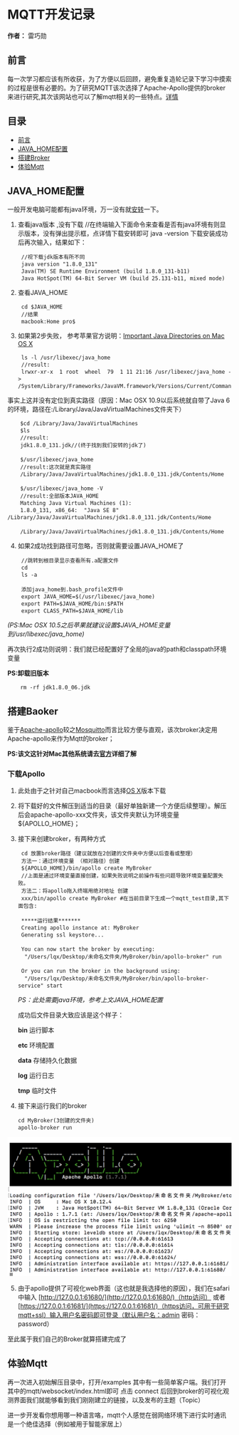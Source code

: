 # MQTT开发记录


**作者：** 雷巧勋


## 前言

每一次学习都应该有所收获，为了方便以后回顾，避免重复造轮记录下学习中摸索的过程是很有必要的。为了研究MQTT该次选择了Apache-Apollo提供的broker来进行研究,其次该网站也可以了解mqtt相关的一些特点。[详情](http://activemq.apache.org/apollo/index.html)

## 目录

* [前言](##前言)
* [JAVA_HOME配置](##JAVA_HOME配置)
* [搭建Broker](##搭建Baoker)
* [体验Mqtt](##体验Mqtt)


## JAVA_HOME配置

一般开发电脑可能都有java环境，万一没有就[安转](http://www.oracle.com/technetwork/java/javase/downloads/jdk8-downloads-2133151.html)一下。

1. 查看java版本 ,没有下载
	//在终端输入下面命令来查看是否有java环境有则显示版本，没有弹出提示框，点详情下载安转即可
	java -version
下载安装成功后再次输入，结果如下：
		
		//视下载jdk版本有所不同
		java version "1.8.0_131"
		Java(TM) SE Runtime Environment (build 1.8.0_131-b11)
		Java HotSpot(TM) 64-Bit Server VM (build 25.131-b11, mixed mode)
		
2. 查看JAVA_HOME

		cd $JAVA_HOME
		//结果
		macbook:Home pro$ 
3. 如果第2步失败，
参考苹果官方说明：[Important Java Directories on Mac OS X](https://developer.apple.com/library/content/qa/qa1170/_index.html)


		ls -l /usr/libexec/java_home
		//result:
		lrwxr-xr-x  1 root  wheel  79  1 11 21:16 /usr/libexec/java_home -> /System/Library/Frameworks/JavaVM.framework/Versions/Current/Commands/java_home	
事实上这并没有定位到真实路径（原因：Mac OSX 10.9以后系统就自带了Java 6的环境，路径在:/Library/Java/JavaVirtualMachines文件夹下）
		
		$cd /Library/Java/JavaVirtualMachines
		$ls
		//result:
		jdk1.8.0_131.jdk//(终于找到我们安转的jdk了)
		
		$/usr/libexec/java_home
		//result:这次就是真实路径
		/Library/Java/JavaVirtualMachines/jdk1.8.0_131.jdk/Contents/Home
		
		$/usr/libexec/java_home -V 
		//result:全部版本JAVA_HOME
		Matching Java Virtual Machines (1):
    	1.8.0_131, x86_64:	"Java SE 8"	/Library/Java/JavaVirtualMachines/jdk1.8.0_131.jdk/Contents/Home

		/Library/Java/JavaVirtualMachines/jdk1.8.0_131.jdk/Contents/Home
		
	
4. 如果2成功找到路径可忽略，否则就需要设置JAVA_HOME了
		
		//跳转到根目录显示查看所有.a配置文件
		cd
		ls -a
		
		添加java_home到.bash_profile文件中
		export JAVA_HOME=$(/usr/libexec/java_home)
		export PATH=$JAVA_HOME/bin:$PATH
		export CLASS_PATH=$JAVA_HOME/lib
*(PS:Mac OSX 10.5之后苹果就建议设置$JAVA_HOME变量到/usr/libexec/java_home)*

再次执行2成功则说明：我们就已经配置好了全局的java的path和classpath环境变量

**PS:卸载旧版本**

		rm -rf jdk1.8.0_06.jdk

## 搭建Baoker

鉴于[Apache-apollo](http://activemq.apache.org/apollo/download.html)较之[Mosquitto](http://mosquitto.org)而言比较方便与直观，该次broker决定用Apache-apollo来作为Mqtt的broker；

**PS:该文这针对Mac其他系统请去[官方](http://activemq.apache.org/apollo)详细了解**

### 下载Apollo

1. 此处由于之针对自己macbook而言选择[OS X](http://apache.fayea.com/activemq/activemq-apollo/1.7.1/apache-apollo-1.7.1-unix-distro.tar.gz)版本下载
2. 将下载好的文件解压到适当的目录（最好单独新建一个方便后续整理）。解压后会apache-apollo-xxx文件夹，该文件夹默认为环境变量${APOLLO_HOME}；
3. 接下来创建broker，有两种方式

		cd 放置broker路径（建议就放在2创建的文件夹中方便以后查看或整理）
		方法一：通过环境变量 （相对路径）创建
		${APOLLO_HOME}/bin/apollo create MyBroker
		//上面是通过环境变量直接创建，如果失败说明之前操作有些问题导致环境变量配置失败。
		方法二：将apollo拖入终端用绝对地址 创建
		xxx/bin/apollo create MyBroker #在当前目录下生成一个mqtt_test目录,其下面包含:
		
		*****运行结果*******
		Creating apollo instance at: MyBroker
		Generating ssl keystore...

		You can now start the broker by executing:  
		 "/Users/lqx/Desktop/未命名文件夹/MyBroker/bin/apollo-broker" run

		Or you can run the broker in the background using:
		 "/Users/lqx/Desktop/未命名文件夹/MyBroker/bin/apollo-broker-service" start
		 


	*PS：此处需要java环境，参考上文JAVA_HOME配置*

	成功后文件目录大致应该是这个样子：

	**bin**  运行脚本
	
 	**etc** 环境配置
 	
 	**data** 存储持久化数据
 	
 	**log**  运行日志
 	
 	**tmp** 临时文件


4.  接下来运行我们的broker
		
		cd MyBroker(3创建的文件夹)
		apollo-broker run
![apollo运行结果](img/apollo-run-result.png)


5. 由于apollo提供了可视化web界面（这也就是我选择他的原因），我们在safari中输入
	[http://127.0.0.1:61680/](http://127.0.0.1:61680/)（http访问） 或者 [https://127.0.0.1:61681/](https://127.0.0.1:61681/)（https访问，可用于研究mqtt+ssl）输入用户名密码即可登录（默认用户名：admin 密码：password）

至此属于我们自己的Broker就算搭建完成了

## 体验Mqtt


再一次进入初始解压目录中，打开/examples 其中有一些简单客户端。我们打开其中的mqtt/websocket/index.html即可 点击 connect 后回到broker的可视化观测界面我们就能够看到我们刚刚建立的链接，以及发布的主题（Topic）

进一步开发看你想用哪一种语言咯，mqtt个人感觉在弱网络环境下进行实时通讯是一个绝佳选择（例如被用于智能家居上）


		